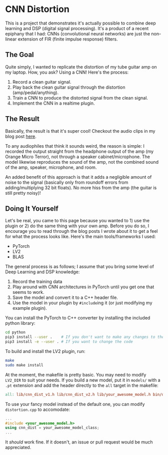 CNN Distortion
==============

This is a project that demonstrates it's actually possible to combine deep
learning and DSP (digital signal processing). It's a product of a recent
epiphany that I had: CNNs (convolutional neural networks) are just the
non-linear extension of FIR (finite impulse response) filters.

The Goal
--------

Quite simply, I wanted to replicate the distortion of my tube guitar amp on my
laptop. How, you ask? Using a CNN! Here's the process:

1. Record a clean guitar signal.
2. Play back the clean guitar signal through the distortion (amp/pedal/anything).
3. Train a CNN to produce the distorted signal from the clean signal.
4. Implement the CNN in a realtime plugin.

The Result
----------

Basically, the result is that it's super cool! Checkout the audio clips in my
blog post [here](https://michaelganger.org/articles/index.php/2019/10/31/from-numbers-to-rockstar/).

To any audiophiles that think it sounds weird, the reason is simple: I recorded
the output straight from the headphone output of the amp (my Orange Micro
Terror), not through a speaker cabinet/microphone. The model likewise
reproduces the sound of the amp, not the combined sound of the amp, speaker,
microphone, and room.

An added benefit of this approach is that it adds a negligible amount of noise
to the signal (basically only from roundoff errors from adding/multiplying 32
bit floats). No more hiss from the amp (the guitar is still pretty noisy)!

Doing It Yourself
-----------------

Let's be real, you came to this page because you wanted to 1) use the plugin or
2) do the same thing with your own amp. Before you do so, I encourage you to read
through the blog posts I wrote about it to get a feel for what the process
looks like. Here's the main tools/frameworks I used:

 - PyTorch
 - LV2
 - BLAS

The general process is as follows; I assume that you bring some level of Deep
Learning and DSP knowledge:

1. Record the training data
2. Play around with CNN architectures in PyTorch until you get one that seems to work.
3. Save the model and convert it to a C++ header file.
4. Use the model in your plugin by `#include`ing it (or just modifying my example plugin).

You can install the PyTorch to C++ converter by installing the included python library:

```bash
cd python
pip3 install --user .    # If you don't want to make any changes to the code
pip3 install -e --user . # If you want to change the code
```

To build and install the LV2 plugin, run:

```bash
make
sudo make install
```

At the moment, the makefile is pretty basic. You may need to modify `LV2_DIR`
to suit your needs.  If you build a new model, put it in `models/` with a `.pt`
extension and add the header directly to the `all` target in the makefile:

```makefile
all: lib/cnn_dist_v1.h lib/cnn_dist_v2.h lib/your_awesome_model.h bin/distortion.so
```

To use your fancy model instead of the default one, you can modify
`distortion.cpp` to accomodate:

```c++
...
#include <your_awesome_model.h>
using cnn_dist = your_awesome_model_class;
...
```

It *should* work fine. If it doesn't, an issue or pull request would be much
appreciated.
